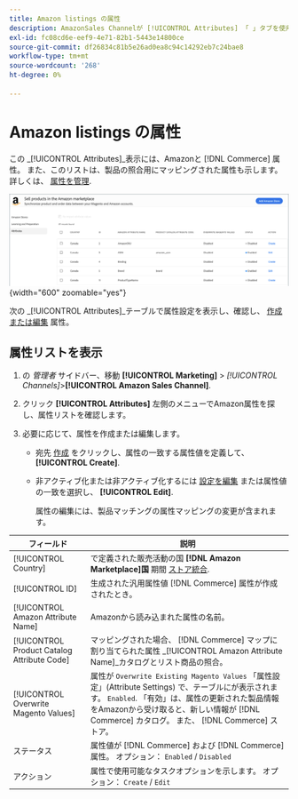 ```yaml
---
title: Amazon listings の属性
description: AmazonSales Channelが [!UICONTROL Attributes] 「 」タブを使用して、Amazonおよびコマース属性のリストと、それらが製品の照合にどのようにマッピングされているかを監視します。
exl-id: fc08cd6e-eef9-4e71-82b1-5443e14800ce
source-git-commit: df26834c81b5e26ad0ea8c94c14292eb7c24bae8
workflow-type: tm+mt
source-wordcount: '268'
ht-degree: 0%

---
```


# Amazon listings の属性

この _[!UICONTROL Attributes]_表示には、Amazonと [!DNL Commerce] 属性。 また、このリストは、製品の照合用にマッピングされた属性も示します。 詳しくは、 [属性を管理](./managing-attributes.md).

![属性ビュー](assets/amazon-attributes-view.png){width="600" zoomable="yes"}

次の _[!UICONTROL Attributes]_テーブルで属性設定を表示し、確認し、 [作成または編集](./creating-attributes.md) 属性。

## 属性リストを表示

1. の _管理者_ サイドバー、移動 **[!UICONTROL Marketing]** > _[!UICONTROL Channels]_>**[!UICONTROL Amazon Sales Channel]**.

1. クリック **[!UICONTROL Attributes]** 左側のメニューでAmazon属性を探し、属性リストを確認します。

1. 必要に応じて、属性を作成または編集します。

   - 宛先 [作成](./creating-attributes.md#create-an-attribute) をクリックし、属性の一致する属性値を定義して、 **[!UICONTROL Create]**.

   - 非アクティブ化または非アクティブ化するには [設定を編集](./creating-attributes.md#edit-an-attribute) または属性値の一致を選択し、 **[!UICONTROL Edit]**.

      属性の編集には、製品マッチングの属性マッピングの変更が含まれます。

| フィールド | 説明 |
|--- |--- |
| [!UICONTROL Country] | で定義された販売活動の国  **[!DNL Amazon Marketplace]国** 期間 [ストア統合](./store-integration.md). |
| [!UICONTROL ID] | 生成された汎用属性値 [!DNL Commerce] 属性が作成されたとき。 |
| [!UICONTROL Amazon Attribute Name] | Amazonから読み込まれた属性の名前。 |
| [!UICONTROL Product Catalog Attribute Code] | マッピングされた場合、 [!DNL Commerce] マップに割り当てられた属性 _[!UICONTROL Amazon Attribute Name]_カタログとリスト商品の照合。 |
| [!UICONTROL Overwrite Magento Values] | 属性が `Overwrite Existing Magento Values` 「属性設定」(Attribute Settings) で、テーブルにが表示されます。 `Enabled`. 「有効」は、属性の更新された製品情報をAmazonから受け取ると、新しい情報が [!DNL Commerce] カタログ。 また、 [!DNL Commerce] ストア。 |
| ステータス | 属性値が [!DNL Commerce] および [!DNL Commerce] 属性。 オプション： `Enabled` / `Disabled` |
| アクション | 属性で使用可能なタスクオプションを示します。 オプション： `Create` / `Edit` |
